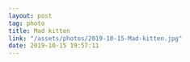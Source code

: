 ```yaml
---
layout: post
tag: photo
title: Mad kitten
link: "/assets/photos/2019-10-15-Mad-kitten.jpg"
date: 2019-10-15 19:57:11
---
```


